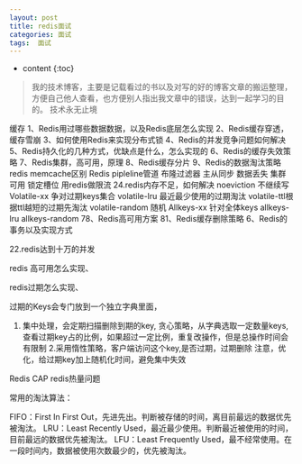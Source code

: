 ```yaml
---
layout: post
title: redis面试
categories: 面试
tags:  面试
---
```


* content
{:toc}

> 我的技术博客，主要是记载看过的书以及对写的好的博客文章的搬运整理，方便自己他人查看，也方便别人指出我文章中的错误，达到一起学习的目的。
> 技术永无止境



缓存
1、Redis用过哪些数据数据，以及Redis底层怎么实现
2、Redis缓存穿透，缓存雪崩
3、如何使用Redis来实现分布式锁
4、Redis的并发竞争问题如何解决
5、Redis持久化的几种方式，优缺点是什么，怎么实现的
6、Redis的缓存失效策略
7、Redis集群，高可用，原理
8、Redis缓存分片
9、Redis的数据淘汰策略
redis memcache区别
Redis pipleline管道 布隆过滤器 主从同步 数据丢失 集群可用 锁定槽位
用redis做限流
24.redis内存不足，如何解决
noeviction 不继续写
Volatile-xx  争对过期keys集合 volatile-lru 最近最少使用的过期淘汰 volatile-ttl根据ttl越短的过期先淘汰 volatile-random 随机
Allkeys-xx  针对全体keys allkeys-lru  allkeys-random
78、Redis高可用方案
81、Redis缓存删除策略
6、Redis的事务以及实现方式

22.redis达到十万的并发

redis 高可用怎么实现、

 redis过期怎么实现、

过期的Keys会专门放到一个独立字典里面，
1. 集中处理，会定期扫描删除到期的key, 贪心策略，从字典选取一定数量keys, 查看过期key占的比例，如果超过一定比例，重复改操作，但是总操作时间会有限制
2.采用惰性策略，客户端访问这个key,是否过期，过期删除
注意，优化，给过期key加上随机化时间，避免集中失效

Redis CAP
redis热量问题





常用的淘汰算法：

FIFO：First In First Out，先进先出。判断被存储的时间，离目前最远的数据优先被淘汰。
LRU：Least Recently Used，最近最少使用。判断最近被使用的时间，目前最远的数据优先被淘汰。
LFU：Least Frequently Used，最不经常使用。在一段时间内，数据被使用次数最少的，优先被淘汰。





